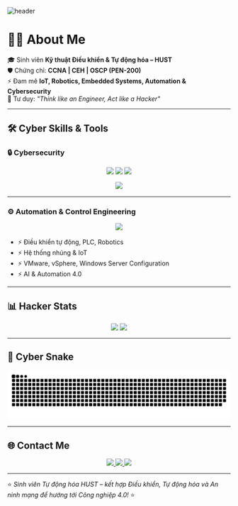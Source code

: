![header](https://capsule-render.vercel.app/api?type=waving&color=0:000000,100:00ffcc&height=230&section=header&text=⚡%20Nguyễn%20Lê%20Hoàng%20⚡&fontSize=30&fontAlignY=40&animation=fadeIn&desc=HUST%20Automation%20%7C%20Cybersecurity%20%7C%20Hacker%20Mindset&descSize=16&fontColor=00ffcc)

# 👨‍🎓 About Me
🎓 Sinh viên **Kỹ thuật Điều khiển & Tự động hóa – HUST**  
🛡️ Chứng chỉ: **CCNA | CEH | OSCP (PEN-200)**  
⚡ Đam mê **IoT, Robotics, Embedded Systems, Automation & Cybersecurity**  
🧠 Tư duy: *"Think like an Engineer, Act like a Hacker"*  

---

## 🛠️ Cyber Skills & Tools

### 🔒 Cybersecurity
<p align="center">
  <img src="https://img.shields.io/badge/CCNA-Networking-00ffcc?style=for-the-badge&logo=cisco&logoColor=black" />
  <img src="https://img.shields.io/badge/CEH-Ethical%20Hacker-ff0033?style=for-the-badge&logo=kalilinux&logoColor=white" />
  <img src="https://img.shields.io/badge/OSCP-PEN200-ff6600?style=for-the-badge&logo=offensive-security&logoColor=white" />
</p>

<p align="center">
  <img src="https://skillicons.dev/icons?i=linux,windows,docker,git,github,mysql,mongodb,arduino,raspberrypi" />
</p>

---

### ⚙️ Automation & Control Engineering
<p align="center">
  <img src="https://skillicons.dev/icons?i=python,cpp,matlab,java,ts,react,nextjs,nodejs" />
</p>

- ⚡ Điều khiển tự động, PLC, Robotics  
- ⚡ Hệ thống nhúng & IoT  
- ⚡ VMware, vSphere, Windows Server Configuration  
- ⚡ AI & Automation 4.0  

---

## 📊 Hacker Stats
<p align="center">
  <img src="https://github-readme-stats.vercel.app/api?username=hoangprohigher&show_icons=true&theme=radical&bg_color=000000&title_color=00ffcc&icon_color=ff0033&text_color=ffffff" height="150"/>
  <img src="https://github-readme-stats.vercel.app/api/top-langs/?username=hoangprohigher&layout=compact&theme=radical&bg_color=000000&title_color=ff0033&text_color=00ffcc" height="150"/>
</p>

---

## 🐍 Cyber Snake
<p align="center">
  <img src="https://raw.githubusercontent.com/Platane/snk/output/github-contribution-grid-snake.svg" />
</p>

---

## 🌐 Contact Me
<p align="center">
  <a href="https://www.linkedin.com/in/ho%C3%A0ng-nguy%E1%BB%85n-l%C3%AA-3b3213248" target="_blank">
    <img src="https://img.shields.io/badge/LinkedIn-Hoàng%20Nguyễn%20Lê-00ffcc?style=for-the-badge&logo=linkedin&logoColor=black" />
  </a>
  <a href="https://github.com/hoangprohigher" target="_blank">
    <img src="https://img.shields.io/badge/GitHub-hoangprohigher-ff0033?style=for-the-badge&logo=github&logoColor=white" />
  </a>
  <a href="mailto:hoang.nl230321p@sis.hust.edu.vn">
    <img src="https://img.shields.io/badge/Email-hoang.nl230321p%40sis.hust.edu.vn-00ff00?style=for-the-badge&logo=gmail&logoColor=black" />
  </a>
</p>

---

⭐️ *Sinh viên Tự động hóa HUST – kết hợp Điều khiển, Tự động hóa và An ninh mạng để hướng tới Công nghiệp 4.0!* ⭐️
